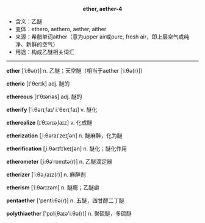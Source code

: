 
**<center>ether, aether-4</center>**

- <span class="definition">含义：乙醚</span>
- <span class="definition">变体：ethero, aethero, aether, aither</span>
- <span class="definition">来源：希腊单词aither（意为upper air或pure, fresh air，即上层空气或纯净、新鲜的空气）</span>
- <span class="definition">用途：构成乙醚相关词汇</span>

---

<span class="vocabulary">**ether**</span> [ˈiːθə(r)] n. 乙醚；天空醚（相当于aether [ˈiːθə(r)]）

<span class="vocabulary">**etheric**</span> [ɪ'θerɪk] adj. 醚的

<span class="vocabulary">**ethereous**</span> [ɪ'θɪəriəs] adj. 醚的

<span class="vocabulary">**etherify**</span> [ˈiːθərɪˌfaɪ/ iːˈθerɪˌfaɪ] v. 醚化

<span class="vocabulary">**etherealize**</span> [ɪˈθɪərɪəˌlaɪz] v. 化成醚

<span class="vocabulary">**etherization**</span> [ˌi:θəraɪˈzeɪʃən] n. 醚麻醉，化为醚

<span class="vocabulary">**etherification**</span> [ˌi:θərɪfɪˈkeɪʃən] n. 醚化；醚化作用

<span class="vocabulary">**etherometer**</span> [ˌi:θəˈrɒmɪtə(r)] n. 乙醚滴定器

<span class="vocabulary">**etherizer**</span> [ˈiːθəˌraɪz(r)] n. 麻醉剂

<span class="vocabulary">**etherism**</span> [ˈiːθərɪzəm] n. 醚瘾；乙醚癖


<span class="vocabulary">**pentaether**</span> ['penti:θә(r)] n. 五醚，四甘醇二丁醚

<span class="vocabulary">**polythiaether**</span> ['pɒliˌθaɪә'i:θә(r)] n. 聚硫醚，多硫醚

